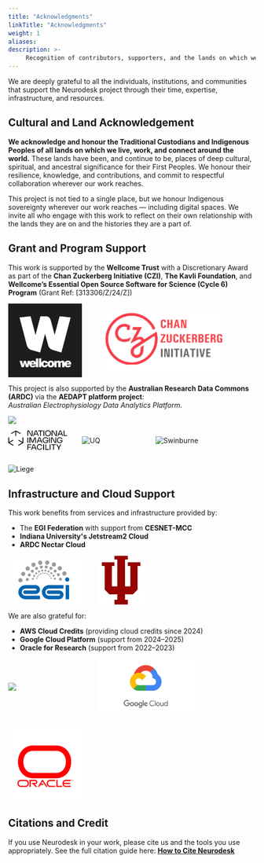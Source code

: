```yaml
---
title: "Acknowledgments"
linkTitle: "Acknowledgments"
weight: 1
aliases:
description: >-
     Recognition of contributors, supporters, and the lands on which we work.
---
```


We are deeply grateful to all the individuals, institutions, and communities that support the Neurodesk project through their time, expertise, infrastructure, and resources.

## Cultural and Land Acknowledgement

**We acknowledge and honour the Traditional Custodians and Indigenous Peoples of all lands on which we live, work, and connect around the world.**  These lands have been, and continue to be, places of deep cultural, spiritual, and ancestral significance for their First Peoples.  We honour their resilience, knowledge, and contributions, and commit to respectful collaboration wherever our work reaches.  

This project is not tied to a single place, but we honour Indigenous sovereignty wherever our work reaches — including digital spaces. We invite all who engage with this work to reflect on their own relationship with the lands they are on and the histories they are a part of.

## Grant and Program Support

This work is supported by the **Wellcome Trust** with a Discretionary Award as part of the **Chan Zuckerberg Initiative (CZI)**, **The Kavli Foundation**, and **Wellcome’s Essential Open Source Software for Science (Cycle 6) Program** (Grant Ref: [313306/Z/24/Z])

<div style="display:flex; align-items:center; gap:40px; flex-wrap:wrap; margin-top:10px;">
  <img src="/static/docs/overview/Wellcome_Trust_logo.png" width="150">
  <img src="/static/docs/overview/czi_logo.png" width="250">
</div>


This project is also supported by the **Australian Research Data Commons (ARDC)** via the **AEDAPT platform project**:  
*Australian Electrophysiology Data Analytics Platform.*

<img src="https://user-images.githubusercontent.com/4021595/119062104-3caf4400-ba19-11eb-8211-e2e9ce831a16.png" width="250">

<div style="display:flex; gap:30px; flex-wrap:wrap; align-items:center; margin: 10px 0;">
  <img src="/static/docs/overview/nif.png" width="120" alt="NIF">
  <img src="/static/docs/overview/uq_logo.png" width="120" alt="UQ">
  <img src="/static/docs/overview/swinburne_uni_logo.png" width="120" alt="Swinburne">
  <img src="/static/docs/overview/liege_uni_logo.png" width="120" alt="Liege">
</div>

## Infrastructure and Cloud Support

This work benefits from services and infrastructure provided by:

- The **EGI Federation** with support from **CESNET-MCC**
- **Indiana University's Jetstream2 Cloud**
- **ARDC Nectar Cloud**

<div style="display:flex; gap:30px; flex-wrap:wrap; align-items:center; margin: 10px 0;">
  <img src="/static/docs/overview/EGI_Federation_logo.png" width="150">
  <img src="/static/docs/overview/indiana_university_logo.jpeg" width="100">
</div>


We are also grateful for:

- **AWS Cloud Credits** (providing cloud credits since 2024)
- **Google Cloud Platform** (support from 2024–2025)  
- **Oracle for Research** (support from 2022–2023)
<div style="display:flex; gap:30px; flex-wrap:wrap; align-items:center; margin: 10px 0;">
  <img src="/static/docs/overview/aws.png" width="150">
  <img src="/static/docs/overview/google_cloud.png" width="200">
  <img src="/static/docs/overview/oracle.png" width="150">
</div>

## Citations and Credit

If you use Neurodesk in your work, please cite us and the tools you use appropriately. See the full citation guide here: [**How to Cite Neurodesk**](/docs/overview/how-to-cite-us/)


